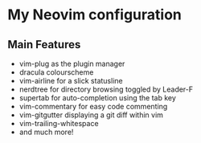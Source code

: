 # My Neovim configuration

## Main Features
* vim-plug as the plugin manager
* dracula colourscheme
* vim-airline for a slick statusline
* nerdtree for directory browsing toggled by Leader-F
* supertab for auto-completion using the tab key
* vim-commentary for easy code commenting
* vim-gitgutter displaying a git diff within vim
* vim-trailing-whitespace
* and much more!

